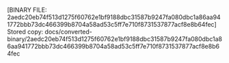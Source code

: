 [BINARY FILE: 2aedc20eb74f513d1275f60762e1bf9188dbc31587b9247fa080dbc1a86aa941772bbb73dc466399b8704a58ad53c5ff7e710f8731537877acf8e8b64fec]
Stored copy: docs/converted-binary/2aedc20eb74f513d1275f60762e1bf9188dbc31587b9247fa080dbc1a86aa941772bbb73dc466399b8704a58ad53c5ff7e710f8731537877acf8e8b64fec
